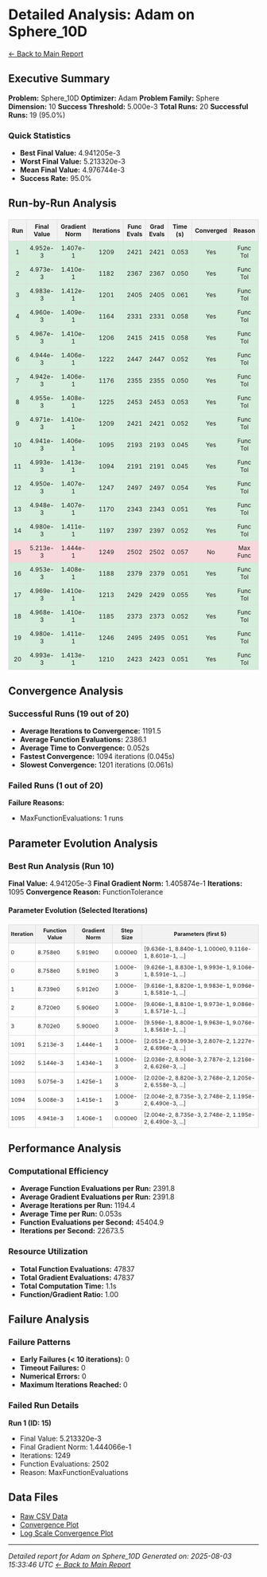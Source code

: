 # Detailed Analysis: Adam on Sphere_10D
[← Back to Main Report](benchmark_report.md)
## Executive Summary
**Problem:** Sphere_10D
**Optimizer:** Adam
**Problem Family:** Sphere
**Dimension:** 10
**Success Threshold:** 5.000e-3
**Total Runs:** 20
**Successful Runs:** 19 (95.0%)

### Quick Statistics
* **Best Final Value:** 4.941205e-3
* **Worst Final Value:** 5.213320e-3
* **Mean Final Value:** 4.976744e-3
* **Success Rate:** 95.0%


## Run-by-Run Analysis
<table style="border-collapse: collapse; width: 100%; margin: 20px 0; font-size: 12px;">
<tr style="background-color: #f2f2f2;">
<th style="border: 1px solid #ddd; padding: 6px; text-align: center;">Run</th>
<th style="border: 1px solid #ddd; padding: 6px; text-align: center;">Final Value</th>
<th style="border: 1px solid #ddd; padding: 6px; text-align: center;">Gradient Norm</th>
<th style="border: 1px solid #ddd; padding: 6px; text-align: center;">Iterations</th>
<th style="border: 1px solid #ddd; padding: 6px; text-align: center;">Func Evals</th>
<th style="border: 1px solid #ddd; padding: 6px; text-align: center;">Grad Evals</th>
<th style="border: 1px solid #ddd; padding: 6px; text-align: center;">Time (s)</th>
<th style="border: 1px solid #ddd; padding: 6px; text-align: center;">Converged</th>
<th style="border: 1px solid #ddd; padding: 6px; text-align: center;">Reason</th>
</tr>
<tr style="background-color: #d4edda;">
<td style="border: 1px solid #ddd; padding: 6px; text-align: center;">1</td>
<td style="border: 1px solid #ddd; padding: 6px; text-align: center;">4.952e-3</td>
<td style="border: 1px solid #ddd; padding: 6px; text-align: center;">1.407e-1</td>
<td style="border: 1px solid #ddd; padding: 6px; text-align: center;">1209</td>
<td style="border: 1px solid #ddd; padding: 6px; text-align: center;">2421</td>
<td style="border: 1px solid #ddd; padding: 6px; text-align: center;">2421</td>
<td style="border: 1px solid #ddd; padding: 6px; text-align: center;">0.053</td>
<td style="border: 1px solid #ddd; padding: 6px; text-align: center;">Yes</td>
<td style="border: 1px solid #ddd; padding: 6px; text-align: center;">Func Tol</td>
</tr>
<tr style="background-color: #d4edda;">
<td style="border: 1px solid #ddd; padding: 6px; text-align: center;">2</td>
<td style="border: 1px solid #ddd; padding: 6px; text-align: center;">4.973e-3</td>
<td style="border: 1px solid #ddd; padding: 6px; text-align: center;">1.410e-1</td>
<td style="border: 1px solid #ddd; padding: 6px; text-align: center;">1182</td>
<td style="border: 1px solid #ddd; padding: 6px; text-align: center;">2367</td>
<td style="border: 1px solid #ddd; padding: 6px; text-align: center;">2367</td>
<td style="border: 1px solid #ddd; padding: 6px; text-align: center;">0.050</td>
<td style="border: 1px solid #ddd; padding: 6px; text-align: center;">Yes</td>
<td style="border: 1px solid #ddd; padding: 6px; text-align: center;">Func Tol</td>
</tr>
<tr style="background-color: #d4edda;">
<td style="border: 1px solid #ddd; padding: 6px; text-align: center;">3</td>
<td style="border: 1px solid #ddd; padding: 6px; text-align: center;">4.983e-3</td>
<td style="border: 1px solid #ddd; padding: 6px; text-align: center;">1.412e-1</td>
<td style="border: 1px solid #ddd; padding: 6px; text-align: center;">1201</td>
<td style="border: 1px solid #ddd; padding: 6px; text-align: center;">2405</td>
<td style="border: 1px solid #ddd; padding: 6px; text-align: center;">2405</td>
<td style="border: 1px solid #ddd; padding: 6px; text-align: center;">0.061</td>
<td style="border: 1px solid #ddd; padding: 6px; text-align: center;">Yes</td>
<td style="border: 1px solid #ddd; padding: 6px; text-align: center;">Func Tol</td>
</tr>
<tr style="background-color: #d4edda;">
<td style="border: 1px solid #ddd; padding: 6px; text-align: center;">4</td>
<td style="border: 1px solid #ddd; padding: 6px; text-align: center;">4.960e-3</td>
<td style="border: 1px solid #ddd; padding: 6px; text-align: center;">1.409e-1</td>
<td style="border: 1px solid #ddd; padding: 6px; text-align: center;">1164</td>
<td style="border: 1px solid #ddd; padding: 6px; text-align: center;">2331</td>
<td style="border: 1px solid #ddd; padding: 6px; text-align: center;">2331</td>
<td style="border: 1px solid #ddd; padding: 6px; text-align: center;">0.058</td>
<td style="border: 1px solid #ddd; padding: 6px; text-align: center;">Yes</td>
<td style="border: 1px solid #ddd; padding: 6px; text-align: center;">Func Tol</td>
</tr>
<tr style="background-color: #d4edda;">
<td style="border: 1px solid #ddd; padding: 6px; text-align: center;">5</td>
<td style="border: 1px solid #ddd; padding: 6px; text-align: center;">4.967e-3</td>
<td style="border: 1px solid #ddd; padding: 6px; text-align: center;">1.410e-1</td>
<td style="border: 1px solid #ddd; padding: 6px; text-align: center;">1206</td>
<td style="border: 1px solid #ddd; padding: 6px; text-align: center;">2415</td>
<td style="border: 1px solid #ddd; padding: 6px; text-align: center;">2415</td>
<td style="border: 1px solid #ddd; padding: 6px; text-align: center;">0.058</td>
<td style="border: 1px solid #ddd; padding: 6px; text-align: center;">Yes</td>
<td style="border: 1px solid #ddd; padding: 6px; text-align: center;">Func Tol</td>
</tr>
<tr style="background-color: #d4edda;">
<td style="border: 1px solid #ddd; padding: 6px; text-align: center;">6</td>
<td style="border: 1px solid #ddd; padding: 6px; text-align: center;">4.944e-3</td>
<td style="border: 1px solid #ddd; padding: 6px; text-align: center;">1.406e-1</td>
<td style="border: 1px solid #ddd; padding: 6px; text-align: center;">1222</td>
<td style="border: 1px solid #ddd; padding: 6px; text-align: center;">2447</td>
<td style="border: 1px solid #ddd; padding: 6px; text-align: center;">2447</td>
<td style="border: 1px solid #ddd; padding: 6px; text-align: center;">0.052</td>
<td style="border: 1px solid #ddd; padding: 6px; text-align: center;">Yes</td>
<td style="border: 1px solid #ddd; padding: 6px; text-align: center;">Func Tol</td>
</tr>
<tr style="background-color: #d4edda;">
<td style="border: 1px solid #ddd; padding: 6px; text-align: center;">7</td>
<td style="border: 1px solid #ddd; padding: 6px; text-align: center;">4.942e-3</td>
<td style="border: 1px solid #ddd; padding: 6px; text-align: center;">1.406e-1</td>
<td style="border: 1px solid #ddd; padding: 6px; text-align: center;">1176</td>
<td style="border: 1px solid #ddd; padding: 6px; text-align: center;">2355</td>
<td style="border: 1px solid #ddd; padding: 6px; text-align: center;">2355</td>
<td style="border: 1px solid #ddd; padding: 6px; text-align: center;">0.050</td>
<td style="border: 1px solid #ddd; padding: 6px; text-align: center;">Yes</td>
<td style="border: 1px solid #ddd; padding: 6px; text-align: center;">Func Tol</td>
</tr>
<tr style="background-color: #d4edda;">
<td style="border: 1px solid #ddd; padding: 6px; text-align: center;">8</td>
<td style="border: 1px solid #ddd; padding: 6px; text-align: center;">4.955e-3</td>
<td style="border: 1px solid #ddd; padding: 6px; text-align: center;">1.408e-1</td>
<td style="border: 1px solid #ddd; padding: 6px; text-align: center;">1225</td>
<td style="border: 1px solid #ddd; padding: 6px; text-align: center;">2453</td>
<td style="border: 1px solid #ddd; padding: 6px; text-align: center;">2453</td>
<td style="border: 1px solid #ddd; padding: 6px; text-align: center;">0.053</td>
<td style="border: 1px solid #ddd; padding: 6px; text-align: center;">Yes</td>
<td style="border: 1px solid #ddd; padding: 6px; text-align: center;">Func Tol</td>
</tr>
<tr style="background-color: #d4edda;">
<td style="border: 1px solid #ddd; padding: 6px; text-align: center;">9</td>
<td style="border: 1px solid #ddd; padding: 6px; text-align: center;">4.971e-3</td>
<td style="border: 1px solid #ddd; padding: 6px; text-align: center;">1.410e-1</td>
<td style="border: 1px solid #ddd; padding: 6px; text-align: center;">1209</td>
<td style="border: 1px solid #ddd; padding: 6px; text-align: center;">2421</td>
<td style="border: 1px solid #ddd; padding: 6px; text-align: center;">2421</td>
<td style="border: 1px solid #ddd; padding: 6px; text-align: center;">0.052</td>
<td style="border: 1px solid #ddd; padding: 6px; text-align: center;">Yes</td>
<td style="border: 1px solid #ddd; padding: 6px; text-align: center;">Func Tol</td>
</tr>
<tr style="background-color: #d4edda;">
<td style="border: 1px solid #ddd; padding: 6px; text-align: center;">10</td>
<td style="border: 1px solid #ddd; padding: 6px; text-align: center;">4.941e-3</td>
<td style="border: 1px solid #ddd; padding: 6px; text-align: center;">1.406e-1</td>
<td style="border: 1px solid #ddd; padding: 6px; text-align: center;">1095</td>
<td style="border: 1px solid #ddd; padding: 6px; text-align: center;">2193</td>
<td style="border: 1px solid #ddd; padding: 6px; text-align: center;">2193</td>
<td style="border: 1px solid #ddd; padding: 6px; text-align: center;">0.045</td>
<td style="border: 1px solid #ddd; padding: 6px; text-align: center;">Yes</td>
<td style="border: 1px solid #ddd; padding: 6px; text-align: center;">Func Tol</td>
</tr>
<tr style="background-color: #d4edda;">
<td style="border: 1px solid #ddd; padding: 6px; text-align: center;">11</td>
<td style="border: 1px solid #ddd; padding: 6px; text-align: center;">4.993e-3</td>
<td style="border: 1px solid #ddd; padding: 6px; text-align: center;">1.413e-1</td>
<td style="border: 1px solid #ddd; padding: 6px; text-align: center;">1094</td>
<td style="border: 1px solid #ddd; padding: 6px; text-align: center;">2191</td>
<td style="border: 1px solid #ddd; padding: 6px; text-align: center;">2191</td>
<td style="border: 1px solid #ddd; padding: 6px; text-align: center;">0.045</td>
<td style="border: 1px solid #ddd; padding: 6px; text-align: center;">Yes</td>
<td style="border: 1px solid #ddd; padding: 6px; text-align: center;">Func Tol</td>
</tr>
<tr style="background-color: #d4edda;">
<td style="border: 1px solid #ddd; padding: 6px; text-align: center;">12</td>
<td style="border: 1px solid #ddd; padding: 6px; text-align: center;">4.950e-3</td>
<td style="border: 1px solid #ddd; padding: 6px; text-align: center;">1.407e-1</td>
<td style="border: 1px solid #ddd; padding: 6px; text-align: center;">1247</td>
<td style="border: 1px solid #ddd; padding: 6px; text-align: center;">2497</td>
<td style="border: 1px solid #ddd; padding: 6px; text-align: center;">2497</td>
<td style="border: 1px solid #ddd; padding: 6px; text-align: center;">0.054</td>
<td style="border: 1px solid #ddd; padding: 6px; text-align: center;">Yes</td>
<td style="border: 1px solid #ddd; padding: 6px; text-align: center;">Func Tol</td>
</tr>
<tr style="background-color: #d4edda;">
<td style="border: 1px solid #ddd; padding: 6px; text-align: center;">13</td>
<td style="border: 1px solid #ddd; padding: 6px; text-align: center;">4.948e-3</td>
<td style="border: 1px solid #ddd; padding: 6px; text-align: center;">1.407e-1</td>
<td style="border: 1px solid #ddd; padding: 6px; text-align: center;">1170</td>
<td style="border: 1px solid #ddd; padding: 6px; text-align: center;">2343</td>
<td style="border: 1px solid #ddd; padding: 6px; text-align: center;">2343</td>
<td style="border: 1px solid #ddd; padding: 6px; text-align: center;">0.051</td>
<td style="border: 1px solid #ddd; padding: 6px; text-align: center;">Yes</td>
<td style="border: 1px solid #ddd; padding: 6px; text-align: center;">Func Tol</td>
</tr>
<tr style="background-color: #d4edda;">
<td style="border: 1px solid #ddd; padding: 6px; text-align: center;">14</td>
<td style="border: 1px solid #ddd; padding: 6px; text-align: center;">4.980e-3</td>
<td style="border: 1px solid #ddd; padding: 6px; text-align: center;">1.411e-1</td>
<td style="border: 1px solid #ddd; padding: 6px; text-align: center;">1197</td>
<td style="border: 1px solid #ddd; padding: 6px; text-align: center;">2397</td>
<td style="border: 1px solid #ddd; padding: 6px; text-align: center;">2397</td>
<td style="border: 1px solid #ddd; padding: 6px; text-align: center;">0.052</td>
<td style="border: 1px solid #ddd; padding: 6px; text-align: center;">Yes</td>
<td style="border: 1px solid #ddd; padding: 6px; text-align: center;">Func Tol</td>
</tr>
<tr style="background-color: #f8d7da;">
<td style="border: 1px solid #ddd; padding: 6px; text-align: center;">15</td>
<td style="border: 1px solid #ddd; padding: 6px; text-align: center;">5.213e-3</td>
<td style="border: 1px solid #ddd; padding: 6px; text-align: center;">1.444e-1</td>
<td style="border: 1px solid #ddd; padding: 6px; text-align: center;">1249</td>
<td style="border: 1px solid #ddd; padding: 6px; text-align: center;">2502</td>
<td style="border: 1px solid #ddd; padding: 6px; text-align: center;">2502</td>
<td style="border: 1px solid #ddd; padding: 6px; text-align: center;">0.057</td>
<td style="border: 1px solid #ddd; padding: 6px; text-align: center;">No</td>
<td style="border: 1px solid #ddd; padding: 6px; text-align: center;">Max Func</td>
</tr>
<tr style="background-color: #d4edda;">
<td style="border: 1px solid #ddd; padding: 6px; text-align: center;">16</td>
<td style="border: 1px solid #ddd; padding: 6px; text-align: center;">4.953e-3</td>
<td style="border: 1px solid #ddd; padding: 6px; text-align: center;">1.408e-1</td>
<td style="border: 1px solid #ddd; padding: 6px; text-align: center;">1188</td>
<td style="border: 1px solid #ddd; padding: 6px; text-align: center;">2379</td>
<td style="border: 1px solid #ddd; padding: 6px; text-align: center;">2379</td>
<td style="border: 1px solid #ddd; padding: 6px; text-align: center;">0.051</td>
<td style="border: 1px solid #ddd; padding: 6px; text-align: center;">Yes</td>
<td style="border: 1px solid #ddd; padding: 6px; text-align: center;">Func Tol</td>
</tr>
<tr style="background-color: #d4edda;">
<td style="border: 1px solid #ddd; padding: 6px; text-align: center;">17</td>
<td style="border: 1px solid #ddd; padding: 6px; text-align: center;">4.969e-3</td>
<td style="border: 1px solid #ddd; padding: 6px; text-align: center;">1.410e-1</td>
<td style="border: 1px solid #ddd; padding: 6px; text-align: center;">1213</td>
<td style="border: 1px solid #ddd; padding: 6px; text-align: center;">2429</td>
<td style="border: 1px solid #ddd; padding: 6px; text-align: center;">2429</td>
<td style="border: 1px solid #ddd; padding: 6px; text-align: center;">0.055</td>
<td style="border: 1px solid #ddd; padding: 6px; text-align: center;">Yes</td>
<td style="border: 1px solid #ddd; padding: 6px; text-align: center;">Func Tol</td>
</tr>
<tr style="background-color: #d4edda;">
<td style="border: 1px solid #ddd; padding: 6px; text-align: center;">18</td>
<td style="border: 1px solid #ddd; padding: 6px; text-align: center;">4.968e-3</td>
<td style="border: 1px solid #ddd; padding: 6px; text-align: center;">1.410e-1</td>
<td style="border: 1px solid #ddd; padding: 6px; text-align: center;">1185</td>
<td style="border: 1px solid #ddd; padding: 6px; text-align: center;">2373</td>
<td style="border: 1px solid #ddd; padding: 6px; text-align: center;">2373</td>
<td style="border: 1px solid #ddd; padding: 6px; text-align: center;">0.052</td>
<td style="border: 1px solid #ddd; padding: 6px; text-align: center;">Yes</td>
<td style="border: 1px solid #ddd; padding: 6px; text-align: center;">Func Tol</td>
</tr>
<tr style="background-color: #d4edda;">
<td style="border: 1px solid #ddd; padding: 6px; text-align: center;">19</td>
<td style="border: 1px solid #ddd; padding: 6px; text-align: center;">4.980e-3</td>
<td style="border: 1px solid #ddd; padding: 6px; text-align: center;">1.411e-1</td>
<td style="border: 1px solid #ddd; padding: 6px; text-align: center;">1246</td>
<td style="border: 1px solid #ddd; padding: 6px; text-align: center;">2495</td>
<td style="border: 1px solid #ddd; padding: 6px; text-align: center;">2495</td>
<td style="border: 1px solid #ddd; padding: 6px; text-align: center;">0.051</td>
<td style="border: 1px solid #ddd; padding: 6px; text-align: center;">Yes</td>
<td style="border: 1px solid #ddd; padding: 6px; text-align: center;">Func Tol</td>
</tr>
<tr style="background-color: #d4edda;">
<td style="border: 1px solid #ddd; padding: 6px; text-align: center;">20</td>
<td style="border: 1px solid #ddd; padding: 6px; text-align: center;">4.993e-3</td>
<td style="border: 1px solid #ddd; padding: 6px; text-align: center;">1.413e-1</td>
<td style="border: 1px solid #ddd; padding: 6px; text-align: center;">1210</td>
<td style="border: 1px solid #ddd; padding: 6px; text-align: center;">2423</td>
<td style="border: 1px solid #ddd; padding: 6px; text-align: center;">2423</td>
<td style="border: 1px solid #ddd; padding: 6px; text-align: center;">0.051</td>
<td style="border: 1px solid #ddd; padding: 6px; text-align: center;">Yes</td>
<td style="border: 1px solid #ddd; padding: 6px; text-align: center;">Func Tol</td>
</tr>
</table>

## Convergence Analysis

### Successful Runs (19 out of 20)

* **Average Iterations to Convergence:** 1191.5
* **Average Function Evaluations:** 2386.1
* **Average Time to Convergence:** 0.052s
* **Fastest Convergence:** 1094 iterations (0.045s)
* **Slowest Convergence:** 1201 iterations (0.061s)

### Failed Runs (1 out of 20)

**Failure Reasons:**
- MaxFunctionEvaluations: 1 runs

## Parameter Evolution Analysis

### Best Run Analysis (Run 10)
**Final Value:** 4.941205e-3
**Final Gradient Norm:** 1.405874e-1
**Iterations:** 1095
**Convergence Reason:** FunctionTolerance

#### Parameter Evolution (Selected Iterations)

<table style="border-collapse: collapse; width: 100%; margin: 20px 0; font-size: 11px;">
<tr style="background-color: #f2f2f2;">
<th style="border: 1px solid #ddd; padding: 4px;">Iteration</th>
<th style="border: 1px solid #ddd; padding: 4px;">Function Value</th>
<th style="border: 1px solid #ddd; padding: 4px;">Gradient Norm</th>
<th style="border: 1px solid #ddd; padding: 4px;">Step Size</th>
<th style="border: 1px solid #ddd; padding: 4px;">Parameters (first 5)</th>
</tr>
<tr><td style="border: 1px solid #ddd; padding: 4px;">0</td><td style="border: 1px solid #ddd; padding: 4px;">8.758e0</td><td style="border: 1px solid #ddd; padding: 4px;">5.919e0</td><td style="border: 1px solid #ddd; padding: 4px;">0.000e0</td><td style="border: 1px solid #ddd; padding: 4px;">[9.636e-1, 8.840e-1, 1.000e0, 9.116e-1, 8.601e-1, ...]</td></tr>
<tr><td style="border: 1px solid #ddd; padding: 4px;">0</td><td style="border: 1px solid #ddd; padding: 4px;">8.758e0</td><td style="border: 1px solid #ddd; padding: 4px;">5.919e0</td><td style="border: 1px solid #ddd; padding: 4px;">1.000e-3</td><td style="border: 1px solid #ddd; padding: 4px;">[9.626e-1, 8.830e-1, 9.993e-1, 9.106e-1, 8.591e-1, ...]</td></tr>
<tr><td style="border: 1px solid #ddd; padding: 4px;">1</td><td style="border: 1px solid #ddd; padding: 4px;">8.739e0</td><td style="border: 1px solid #ddd; padding: 4px;">5.912e0</td><td style="border: 1px solid #ddd; padding: 4px;">1.000e-3</td><td style="border: 1px solid #ddd; padding: 4px;">[9.616e-1, 8.820e-1, 9.983e-1, 9.096e-1, 8.581e-1, ...]</td></tr>
<tr><td style="border: 1px solid #ddd; padding: 4px;">2</td><td style="border: 1px solid #ddd; padding: 4px;">8.720e0</td><td style="border: 1px solid #ddd; padding: 4px;">5.906e0</td><td style="border: 1px solid #ddd; padding: 4px;">1.000e-3</td><td style="border: 1px solid #ddd; padding: 4px;">[9.606e-1, 8.810e-1, 9.973e-1, 9.086e-1, 8.571e-1, ...]</td></tr>
<tr><td style="border: 1px solid #ddd; padding: 4px;">3</td><td style="border: 1px solid #ddd; padding: 4px;">8.702e0</td><td style="border: 1px solid #ddd; padding: 4px;">5.900e0</td><td style="border: 1px solid #ddd; padding: 4px;">1.000e-3</td><td style="border: 1px solid #ddd; padding: 4px;">[9.596e-1, 8.800e-1, 9.963e-1, 9.076e-1, 8.561e-1, ...]</td></tr>
<tr><td style="border: 1px solid #ddd; padding: 4px;">1091</td><td style="border: 1px solid #ddd; padding: 4px;">5.213e-3</td><td style="border: 1px solid #ddd; padding: 4px;">1.444e-1</td><td style="border: 1px solid #ddd; padding: 4px;">1.000e-3</td><td style="border: 1px solid #ddd; padding: 4px;">[2.051e-2, 8.993e-3, 2.807e-2, 1.227e-2, 6.696e-3, ...]</td></tr>
<tr><td style="border: 1px solid #ddd; padding: 4px;">1092</td><td style="border: 1px solid #ddd; padding: 4px;">5.144e-3</td><td style="border: 1px solid #ddd; padding: 4px;">1.434e-1</td><td style="border: 1px solid #ddd; padding: 4px;">1.000e-3</td><td style="border: 1px solid #ddd; padding: 4px;">[2.036e-2, 8.906e-3, 2.787e-2, 1.216e-2, 6.626e-3, ...]</td></tr>
<tr><td style="border: 1px solid #ddd; padding: 4px;">1093</td><td style="border: 1px solid #ddd; padding: 4px;">5.075e-3</td><td style="border: 1px solid #ddd; padding: 4px;">1.425e-1</td><td style="border: 1px solid #ddd; padding: 4px;">1.000e-3</td><td style="border: 1px solid #ddd; padding: 4px;">[2.020e-2, 8.820e-3, 2.768e-2, 1.205e-2, 6.558e-3, ...]</td></tr>
<tr><td style="border: 1px solid #ddd; padding: 4px;">1094</td><td style="border: 1px solid #ddd; padding: 4px;">5.008e-3</td><td style="border: 1px solid #ddd; padding: 4px;">1.415e-1</td><td style="border: 1px solid #ddd; padding: 4px;">1.000e-3</td><td style="border: 1px solid #ddd; padding: 4px;">[2.004e-2, 8.735e-3, 2.748e-2, 1.195e-2, 6.490e-3, ...]</td></tr>
<tr><td style="border: 1px solid #ddd; padding: 4px;">1095</td><td style="border: 1px solid #ddd; padding: 4px;">4.941e-3</td><td style="border: 1px solid #ddd; padding: 4px;">1.406e-1</td><td style="border: 1px solid #ddd; padding: 4px;">0.000e0</td><td style="border: 1px solid #ddd; padding: 4px;">[2.004e-2, 8.735e-3, 2.748e-2, 1.195e-2, 6.490e-3, ...]</td></tr>
</table>

## Performance Analysis

### Computational Efficiency
- **Average Function Evaluations per Run:** 2391.8
- **Average Gradient Evaluations per Run:** 2391.8
- **Average Iterations per Run:** 1194.4
- **Average Time per Run:** 0.053s
- **Function Evaluations per Second:** 45404.9
- **Iterations per Second:** 22673.5
### Resource Utilization
- **Total Function Evaluations:** 47837
- **Total Gradient Evaluations:** 47837
- **Total Computation Time:** 1.1s
- **Function/Gradient Ratio:** 1.00
## Failure Analysis

### Failure Patterns
- **Early Failures (< 10 iterations):** 0
- **Timeout Failures:** 0
- **Numerical Errors:** 0
- **Maximum Iterations Reached:** 0
### Failed Run Details

**Run 1 (ID: 15)**
- Final Value: 5.213320e-3
- Final Gradient Norm: 1.444066e-1
- Iterations: 1249
- Function Evaluations: 2502
- Reason: MaxFunctionEvaluations



## Data Files
* [Raw CSV Data](../data/problems/Sphere_10D_results.csv)
* [Convergence Plot](../plots/Sphere_10D.png)
* [Log Scale Convergence Plot](../plots/Sphere_10D_log.png)


---
*Detailed report for Adam on Sphere_10D*
*Generated on: 2025-08-03 15:33:46 UTC*
*[← Back to Main Report](../benchmark_report.md)*
